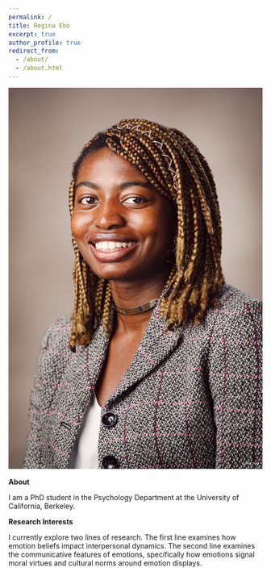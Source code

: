 ```yaml
---
permalink: /
title: Regina Ebo
excerpt: true
author_profile: true
redirect_from: 
  - /about/
  - /about.html
---
```


![alt text](https://github.com/reginane97/reginane97.github.io/blob/main/Ebo_Regina_Professional_Picture.jpg?raw=true)

<b> About </b> <br>
<p> I am a PhD student in the Psychology Department at the University of California, Berkeley. </p>

<b> Research Interests </b> <br>
<p> I currently explore two lines of research. The first line examines how emotion beliefs impact interpersonal dynamics. The second line examines the communicative features of emotions, specifically how emotions signal moral virtues and cultural norms around emotion displays. </p>

